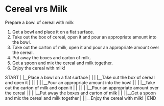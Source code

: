 # Cereal vrs Milk

Prepare a bowl of cereal with milk


1. Get a bowl and place it on a flat surface.
2. Take out the box of cereal, open it and pour an appropriate amount into the bowl.
3. Take out the carton of milk, open it and pour an appropriate amount over the cereal.
4. Put away the boxes and carton of milk.
5. Get a spoon and mix the cereal and milk together.
6. Enjoy the cereal with milk!



START
  |
  |__Place a bowl on a flat surface
  |           |
  |           |__Take out the box of cereal and open it
  |           |               |
  |           |               |__Pour an appropriate amount into the bowl
  |           |
  |           |__Take out the carton of milk and open it
  |           |               |
  |           |               |__Pour an appropriate amount over the cereal
  |           |
  |           |__Put away the boxes and carton of milk
  |           |
  |           |__Get a spoon and mix the cereal and milk together
  |           |
  |__Enjoy the cereal with milk!
  |
END
